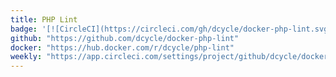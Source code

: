 ```yaml
---
title: PHP Lint
badge: '[![CircleCI](https://circleci.com/gh/dcycle/docker-php-lint.svg?style=svg)](https://circleci.com/gh/dcycle/docker-php-lint)'
github: "https://github.com/dcycle/docker-php-lint"
docker: "https://hub.docker.com/r/dcycle/php-lint"
weekly: "https://app.circleci.com/settings/project/github/dcycle/docker-php-lint/triggers"
---
```


